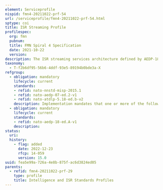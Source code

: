 ```yaml
---
element: Serviceprofile
nispid: fmn4-20211022-prf-54
url: /serviceprofile/fmn4-20211022-prf-54.html
sptype: coi
title: ISR Streaming Profile
profilespec:
  org: fmn
  pubnum: 
  title: FMN Spiral 4 Specification
  date: 2021-10-22
  version: 
description: The ISR streaming services architecture defined by AEDP-18 covers the ISR enterprise wide sharing and management of streaming data, i.e. data generated by sensors and which is periodically updated. The ISR Streaming Services Standard mandates support for streams of one or more of the data types  Ground Moving Target Indicator (GMTI).Motion imagery.Link 16. The supported datatype(s) of the ISR Streaming Services are required information in the Joining instructions.
taxonomy:
  - T-f2b6df95-56b6-4ddf-93e5-89194b0bde3a-X
refgroup:
  - obligation: mandatory
    lifecycle: current
    standards: 
    - refid: nato-nnstd-misp-2015.1
    - refid: nato-aedp-07-ed.2-v1
    - refid: nato-atdlp-5.18-ed.b-v2
    description: Implementation mandates that one or more of the following standards be implemented 
  - obligation: mandatory
    lifecycle: current
    standards: 
    - refid: nato-aedp-18-ed.A-v1
    description: 
status:
  uri: 
  history: 
    - flag: added
      date: 2022-12-23
      rfcp: 14-059
      version: 15.0
uuid: fea5e99a-726a-4e8b-875f-ac6d3824ed05
parents:
  - refid: fmn4-20211022-prf-29
    type: profile
    title: Intelligence and ISR Standards Profiles
---
```

